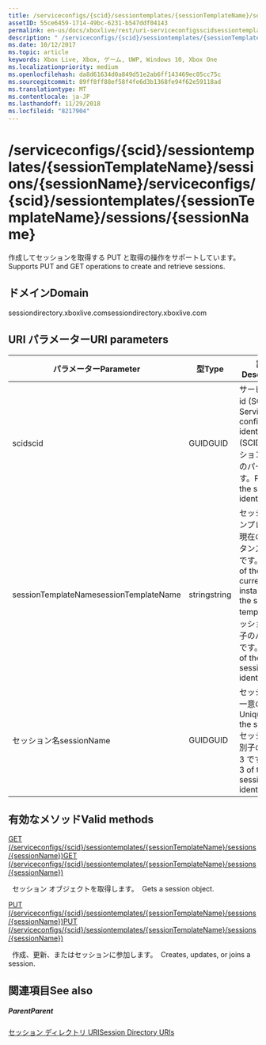 ```yaml
---
title: /serviceconfigs/{scid}/sessiontemplates/{sessionTemplateName}/sessions/{sessionName}
assetID: 55ce6459-1714-49bc-6231-b547ddf04143
permalink: en-us/docs/xboxlive/rest/uri-serviceconfigsscidsessiontemplatessessiontemplatenamesessionssessionname.html
description: " /serviceconfigs/{scid}/sessiontemplates/{sessionTemplateName}/sessions/{sessionName}"
ms.date: 10/12/2017
ms.topic: article
keywords: Xbox Live, Xbox, ゲーム, UWP, Windows 10, Xbox One
ms.localizationpriority: medium
ms.openlocfilehash: da8d61634d0a849d51e2ab6ff143469ec05cc75c
ms.sourcegitcommit: 89ff8ff88ef58f4fe6d3b1368fe94f62e59118ad
ms.translationtype: MT
ms.contentlocale: ja-JP
ms.lasthandoff: 11/29/2018
ms.locfileid: "8217904"
---
```

# <a name="serviceconfigsscidsessiontemplatessessiontemplatenamesessionssessionname"></a><span data-ttu-id="27ca3-104">/serviceconfigs/{scid}/sessiontemplates/{sessionTemplateName}/sessions/{sessionName}</span><span class="sxs-lookup"><span data-stu-id="27ca3-104">/serviceconfigs/{scid}/sessiontemplates/{sessionTemplateName}/sessions/{sessionName}</span></span>
<span data-ttu-id="27ca3-105">作成してセッションを取得する PUT と取得の操作をサポートしています。</span><span class="sxs-lookup"><span data-stu-id="27ca3-105">Supports PUT and GET operations to create and retrieve sessions.</span></span>
<a id="ID4EO"></a>


## <a name="domain"></a><span data-ttu-id="27ca3-106">ドメイン</span><span class="sxs-lookup"><span data-stu-id="27ca3-106">Domain</span></span>
<span data-ttu-id="27ca3-107">sessiondirectory.xboxlive.com</span><span class="sxs-lookup"><span data-stu-id="27ca3-107">sessiondirectory.xboxlive.com</span></span>  
<a id="ID4ET"></a>


## <a name="uri-parameters"></a><span data-ttu-id="27ca3-108">URI パラメーター</span><span class="sxs-lookup"><span data-stu-id="27ca3-108">URI parameters</span></span>

| <span data-ttu-id="27ca3-109">パラメーター</span><span class="sxs-lookup"><span data-stu-id="27ca3-109">Parameter</span></span>| <span data-ttu-id="27ca3-110">型</span><span class="sxs-lookup"><span data-stu-id="27ca3-110">Type</span></span>| <span data-ttu-id="27ca3-111">説明</span><span class="sxs-lookup"><span data-stu-id="27ca3-111">Description</span></span>|
| --- | --- | --- |
| <span data-ttu-id="27ca3-112">scid</span><span class="sxs-lookup"><span data-stu-id="27ca3-112">scid</span></span>| <span data-ttu-id="27ca3-113">GUID</span><span class="sxs-lookup"><span data-stu-id="27ca3-113">GUID</span></span>| <span data-ttu-id="27ca3-114">サービス構成 id (SCID)。</span><span class="sxs-lookup"><span data-stu-id="27ca3-114">Service configuration identifier (SCID).</span></span> <span data-ttu-id="27ca3-115">セッション識別子のパート 1 です。</span><span class="sxs-lookup"><span data-stu-id="27ca3-115">Part 1 of the session identifier.</span></span>|
| <span data-ttu-id="27ca3-116">sessionTemplateName</span><span class="sxs-lookup"><span data-stu-id="27ca3-116">sessionTemplateName</span></span>| <span data-ttu-id="27ca3-117">string</span><span class="sxs-lookup"><span data-stu-id="27ca3-117">string</span></span>| <span data-ttu-id="27ca3-118">セッション テンプレートの現在のインスタンスの名前です。</span><span class="sxs-lookup"><span data-stu-id="27ca3-118">Name of the current instance of the session template.</span></span> <span data-ttu-id="27ca3-119">セッション識別子のパート 2 です。</span><span class="sxs-lookup"><span data-stu-id="27ca3-119">Part 2 of the session identifier.</span></span>|
| <span data-ttu-id="27ca3-120">セッション名</span><span class="sxs-lookup"><span data-stu-id="27ca3-120">sessionName</span></span>| <span data-ttu-id="27ca3-121">GUID</span><span class="sxs-lookup"><span data-stu-id="27ca3-121">GUID</span></span>| <span data-ttu-id="27ca3-122">セッションの一意の ID。</span><span class="sxs-lookup"><span data-stu-id="27ca3-122">Unique ID of the session.</span></span> <span data-ttu-id="27ca3-123">セッション識別子のパート 3 です。</span><span class="sxs-lookup"><span data-stu-id="27ca3-123">Part 3 of the session identifier.</span></span>| 

<a id="ID4EBC"></a>


## <a name="valid-methods"></a><span data-ttu-id="27ca3-124">有効なメソッド</span><span class="sxs-lookup"><span data-stu-id="27ca3-124">Valid methods</span></span>

[<span data-ttu-id="27ca3-125">GET (/serviceconfigs/{scid}/sessiontemplates/{sessionTemplateName}/sessions/{sessionName})</span><span class="sxs-lookup"><span data-stu-id="27ca3-125">GET (/serviceconfigs/{scid}/sessiontemplates/{sessionTemplateName}/sessions/{sessionName})</span></span>](uri-serviceconfigsscidsessiontemplatessessiontemplatenamesessionssessionnameget.md)

<span data-ttu-id="27ca3-126">&nbsp;&nbsp;セッション オブジェクトを取得します。</span><span class="sxs-lookup"><span data-stu-id="27ca3-126">&nbsp;&nbsp;Gets a session object.</span></span>

[<span data-ttu-id="27ca3-127">PUT (/serviceconfigs/{scid}/sessiontemplates/{sessionTemplateName}/sessions/{sessionName})</span><span class="sxs-lookup"><span data-stu-id="27ca3-127">PUT (/serviceconfigs/{scid}/sessiontemplates/{sessionTemplateName}/sessions/{sessionName})</span></span>](uri-serviceconfigsscidsessiontemplatessessiontemplatenamesessionssessionnameput.md)

<span data-ttu-id="27ca3-128">&nbsp;&nbsp;作成、更新、またはセッションに参加します。</span><span class="sxs-lookup"><span data-stu-id="27ca3-128">&nbsp;&nbsp;Creates, updates, or joins a session.</span></span>

<a id="ID4EOC"></a>


## <a name="see-also"></a><span data-ttu-id="27ca3-129">関連項目</span><span class="sxs-lookup"><span data-stu-id="27ca3-129">See also</span></span>

<a id="ID4EQC"></a>


##### <a name="parent"></a><span data-ttu-id="27ca3-130">Parent</span><span class="sxs-lookup"><span data-stu-id="27ca3-130">Parent</span></span>

[<span data-ttu-id="27ca3-131">セッション ディレクトリ URI</span><span class="sxs-lookup"><span data-stu-id="27ca3-131">Session Directory URIs</span></span>](atoc-reference-sessiondirectory.md)
